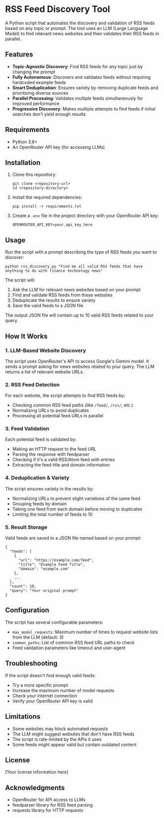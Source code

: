# RSS Feed Discovery Tool

A Python script that automates the discovery and validation of RSS feeds based on any topic or prompt. The tool uses an LLM (Large Language Model) to find relevant news websites and then validates their RSS feeds in parallel.

## Features

-   **Topic-Agnostic Discovery**: Find RSS feeds for any topic just by changing the prompt
-   **Fully Autonomous**: Discovers and validates feeds without requiring hardcoded example feeds
-   **Smart Deduplication**: Ensures variety by removing duplicate feeds and prioritizing diverse sources
-   **Parallel Processing**: Validates multiple feeds simultaneously for improved performance
-   **Progressive Discovery**: Makes multiple attempts to find feeds if initial searches don't yield enough results

## Requirements

-   Python 3.8+
-   An OpenRouter API key (for accessing LLMs)

## Installation

1. Clone this repository:

    ```
    git clone <repository-url>
    cd <repository-directory>
    ```

2. Install the required dependencies:

    ```
    pip install -r requirements.txt
    ```

3. Create a `.env` file in the project directory with your OpenRouter API key:
    ```
    OPENROUTER_API_KEY=your_api_key_here
    ```

## Usage

Run the script with a prompt describing the type of RSS feeds you want to discover:

```
python rss_discovery.py "Find me all valid RSS feeds that have anything to do with finance technology news"
```

The script will:

1. Ask the LLM for relevant news websites based on your prompt
2. Find and validate RSS feeds from these websites
3. Deduplicate the results to ensure variety
4. Save the valid feeds to a JSON file

The output JSON file will contain up to 10 valid RSS feeds related to your query.

## How It Works

### 1. LLM-Based Website Discovery

The script uses OpenRouter's API to access Google's Gemini model. It sends a prompt asking for news websites related to your query. The LLM returns a list of relevant website URLs.

### 2. RSS Feed Detection

For each website, the script attempts to find RSS feeds by:

-   Checking common RSS feed paths (like `/feed/`, `/rss/`, etc.)
-   Normalizing URLs to avoid duplicates
-   Processing all potential feed URLs in parallel

### 3. Feed Validation

Each potential feed is validated by:

-   Making an HTTP request to the feed URL
-   Parsing the response with feedparser
-   Checking if it's a valid RSS/Atom feed with entries
-   Extracting the feed title and domain information

### 4. Deduplication & Variety

The script ensures variety in the results by:

-   Normalizing URLs to prevent slight variations of the same feed
-   Grouping feeds by domain
-   Taking one feed from each domain before moving to duplicates
-   Limiting the total number of feeds to 10

### 5. Result Storage

Valid feeds are saved to a JSON file named based on your prompt:

```
{
  "feeds": [
    {
      "url": "https://example.com/feed",
      "title": "Example Feed Title",
      "domain": "example.com"
    },
    ...
  ],
  "count": 10,
  "query": "Your original prompt"
}
```

## Configuration

The script has several configurable parameters:

-   `max_model_requests`: Maximum number of times to request website lists from the LLM (default: 3)
-   `common_paths`: List of common RSS feed URL paths to check
-   Feed validation parameters like timeout and user-agent

## Troubleshooting

If the script doesn't find enough valid feeds:

-   Try a more specific prompt
-   Increase the maximum number of model requests
-   Check your internet connection
-   Verify your OpenRouter API key is valid

## Limitations

-   Some websites may block automated requests
-   The LLM might suggest websites that don't have RSS feeds
-   The script is rate-limited by the APIs it uses
-   Some feeds might appear valid but contain outdated content

## License

[Your license information here]

## Acknowledgments

-   OpenRouter for API access to LLMs
-   feedparser library for RSS feed parsing
-   requests library for HTTP requests

